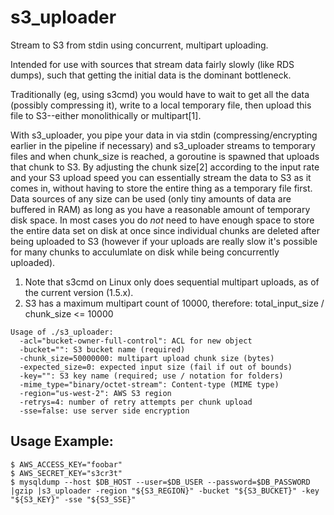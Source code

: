 s3_uploader
===========

Stream to S3 from stdin using concurrent, multipart uploading.

Intended for use with sources that stream data fairly slowly (like RDS dumps),
such that getting the initial data is the dominant bottleneck.

Traditionally (eg, using s3cmd) you would have to wait to get all the data (possibly compressing it), write to a local temporary file, then
upload this file to S3--either monolithically or multipart[1].

With s3_uploader, you pipe your data in via stdin (compressing/encrypting earlier in the pipeline if necessary) and s3_uploader streams to temporary files
and when chunk_size is reached, a goroutine is spawned that uploads that chunk to S3. By adjusting the chunk size[2] according to the input rate and your S3 upload speed you can essentially stream the data to S3 as it comes in, without having to store the entire thing as a temporary file first. Data sources of any size can be used (only tiny amounts of data are buffered in RAM) as long as you have a reasonable amount of temporary disk space. In most cases you do *not* need
to have enough space to store the entire data set on disk at once since individual chunks are deleted after being uploaded to S3 (however if your uploads are really slow it's possible for many chunks to acculumlate on disk while being concurrently uploaded).

1. Note that s3cmd on Linux only does sequential multipart uploads, as of the current version (1.5.x).
2. S3 has a maximum multipart count of 10000, therefore: total_input_size / chunk_size <= 10000

```
Usage of ./s3_uploader:
  -acl="bucket-owner-full-control": ACL for new object
  -bucket="": S3 bucket name (required)
  -chunk_size=50000000: multipart upload chunk size (bytes)
  -expected_size=0: expected input size (fail if out of bounds)
  -key="": S3 key name (required; use / notation for folders)
  -mime_type="binary/octet-stream": Content-type (MIME type)
  -region="us-west-2": AWS S3 region
  -retrys=4: number of retry attempts per chunk upload
  -sse=false: use server side encryption
```

Usage Example:
--------------
```
$ AWS_ACCESS_KEY="foobar"
$ AWS_SECRET_KEY="s3cr3t"
$ mysqldump --host $DB_HOST --user=$DB_USER --password=$DB_PASSWORD |gzip |s3_uploader -region "${S3_REGION}" -bucket "${S3_BUCKET}" -key "${S3_KEY}" -sse "${S3_SSE}"
```

